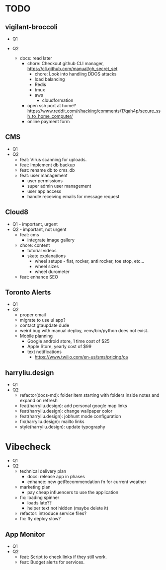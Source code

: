 # TODO

## vigilant-broccoli

- Q1
- Q2

  - docs: read later
    - chore: Checkout github CLI manager, https://cli.github.com/manual/gh_secret_set
      - chore: Look into handling DDOS attacks
      - load balancing
      - Redis
      - tmux
      - aws
        - cloudformation
    - open ssh port at home? https://www.reddit.com/r/hacking/comments/17qah4p/secure_ssh_to_home_computer/
    - online payment form

## CMS

- Q1
- Q2
  - feat: Virus scanning for uploads.
  - feat: Implement db backup
  - feat: rename db to cms_db
  - feat: user management
    - user permissions
    - super admin user management
    - user app access
    - handle receiving emails for message request

## Cloud8

- Q1 - important, urgent
- Q2 - important, not urgent
  - feat: cms
    - integrate image gallery
  - chore: content
    - tutorial videos
    - skate explanations
      - wheel setups - flat, rocker, anti rocker, toe stop, etc...
      - wheel sizes
      - wheel durometer
  - feat: enhance SEO

## Toronto Alerts

- Q1
- Q2
  - proper email
  - migrate to use ui app?
  - contact gtaupdate dude
  - weird bug with manual deploy, venv/bin/python does not exist..
  - Mobile planning
    - Google android store, 1 time cost of $25
    - Apple Store, yearly cost of $99
    - text notifications
      - https://www.twilio.com/en-us/sms/pricing/ca

## harryliu.design

- Q1
- Q2
  - refactor(docs-md): folder item starting with folders inside notes and expand on refresh
  - feat(harryliu.design): add personal google map links
  - feat(harryliu.design): change wallpaper color
  - feat(harryliu.design): jobhunt mode configuration
  - fix(harryliu.design): mailto links
  - style(harryliu.design): update typography

# Vibecheck

- Q1
- Q2
  - technical delivery plan
    - docs: release app in phases
    - enhance: new getRecommendation fn for current weather
  - marketing plan
    - pay cheap influencers to use the application
  - fix: loading spinner
    - loads late??
    - helper text not hidden (maybe delete it)
  - refactor: introduce service files?
  - fix: fly deploy slow?

## App Monitor

- Q1
- Q2
  - feat: Script to check links if they still work.
  - feat: Budget alerts for services.
